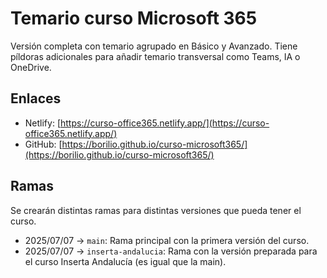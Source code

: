 # Temario curso Microsoft 365

Versión completa con temario agrupado en Básico y Avanzado. Tiene píldoras adicionales para añadir temario transversal como Teams, IA o OneDrive.

## Enlaces

- Netlify: [https://curso-office365.netlify.app/](https://curso-office365.netlify.app/)
- GitHub: [https://borilio.github.io/curso-microsoft365/](https://borilio.github.io/curso-microsoft365/)

## Ramas

Se crearán distintas ramas para distintas versiones que pueda tener el curso.

- 2025/07/07 -> `main`: Rama principal con la primera versión del curso.
- 2025/07/07 -> `inserta-andalucia`: Rama con la versión preparada para el curso Inserta Andalucía (es igual que la main).
